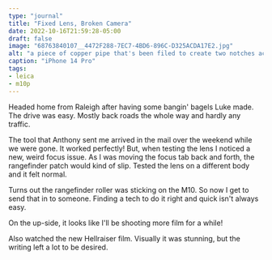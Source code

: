 ```yaml
---
type: "journal"
title: "Fixed Lens, Broken Camera"
date: 2022-10-16T21:59:28-05:00
draft: false
image: "68763840107__4472F288-7EC7-4BD6-896C-D325ACDA17E2.jpg"
alt: "a piece of copper pipe that's been filed to create two notches across from each other pointing out"
caption: "iPhone 14 Pro"
tags:
- leica
- m10p
---
```


Headed home from Raleigh after having some bangin' bagels Luke made. The drive was easy. Mostly back roads the whole way and hardly any traffic.

The tool that Anthony sent me arrived in the mail over the weekend while we were gone. It worked perfectly! But, when testing the lens I noticed a new, weird focus issue. As I was moving the focus tab back and forth, the rangefinder patch would kind of slip. Tested the lens on a different body and it felt normal.

Turns out the rangefinder roller was sticking on the M10. So now I get to send that in to someone. Finding a tech to do it right and quick isn't always easy.

On the up-side, it looks like I'll be shooting more film for a while!

Also watched the new Hellraiser film. Visually it was stunning, but the writing left a lot to be desired. 
